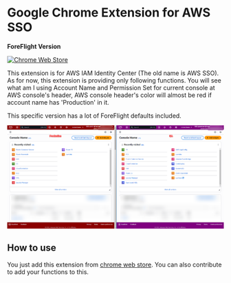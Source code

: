 # Google Chrome Extension for AWS SSO

**ForeFlight Version**

[![Chrome Web Store](https://img.shields.io/chrome-web-store/v/kpbnlepfahbgjippmmfmjkelepbgehka.svg)](https://chromewebstore.google.com/detail/kpbnlepfahbgjippmmfmjkelepbgehka?utm_source=github)

This extension is for AWS IAM Identity Center (The old name is AWS SSO). As for now, this extension is providing only following functions.
You will see what am I using Account Name and Permission Set for current console at AWS console's header, AWS console header's color will almost be red if account name has 'Production' in it.

This specific version has a lot of ForeFlight defaults included.

![ss_dev.png](screenshots/awssso.png)

## How to use

You just add this extension from [chrome web store](https://chromewebstore.google.com/detail/kpbnlepfahbgjippmmfmjkelepbgehka?utm_source=github).
You can also contribute to add your functions to this.